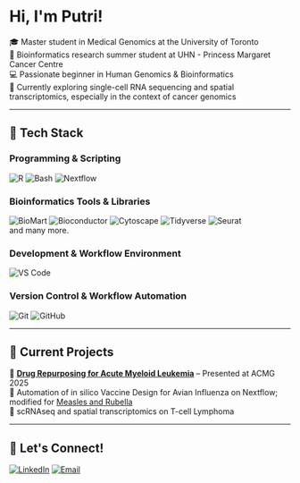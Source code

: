 # Hi, I'm Putri!  
🎓 Master student in Medical Genomics at the University of Toronto  <br>
🏥 Bioinformatics research summer student at UHN - Princess Margaret Cancer Centre<br> 
💻 Passionate beginner in Human Genomics & Bioinformatics <br>
🔬 Currently exploring single-cell RNA sequencing and spatial transcriptomics, especially in the context of cancer genomics<br>


---

## 🧠 **Tech Stack**
### **Programming & Scripting**  
![R](https://img.shields.io/badge/R-276DC3?style=for-the-badge&logo=r&logoColor=white)
![Bash](https://img.shields.io/badge/Bash-4EAA25?style=for-the-badge&logo=gnu-bash&logoColor=white)
![Nextflow](https://img.shields.io/badge/Nextflow-000000?style=for-the-badge&logo=nextflow&logoColor=white)

### **Bioinformatics Tools & Libraries**  
![BioMart](https://img.shields.io/badge/BioMart-337AB7?style=for-the-badge)
![Bioconductor](https://img.shields.io/badge/Bioconductor-1673E6?style=for-the-badge&logo=bioconductor&logoColor=white)
![Cytoscape](https://img.shields.io/badge/Cytoscape-0099CC?style=for-the-badge)
![Tidyverse](https://img.shields.io/badge/Tidyverse-1A162D?style=for-the-badge&logo=r&logoColor=white)
![Seurat](https://img.shields.io/badge/Seurat-3792C4?style=for-the-badge&logo=R&logoColor=white)<br>
and many more.

### **Development & Workflow Environment**
![VS Code](https://img.shields.io/badge/VS%20Code-007ACC?style=for-the-badge&logo=visual-studio-code&logoColor=white)


### **Version Control & Workflow Automation**  
![Git](https://img.shields.io/badge/Git-F05032?style=for-the-badge&logo=git&logoColor=white)
![GitHub](https://img.shields.io/badge/GitHub-181717?style=for-the-badge&logo=github&logoColor=white)

---

## 🚀 **Current Projects**
📌 **[Drug Repurposing for Acute Myeloid Leukemia](https://github.com/putriimnida/Drug-repurposing-for-AML)** – Presented at ACMG 2025<br>
📌 Automation of in silico Vaccine Design for Avian Influenza on Nextflow; modified for [Measles and Rubella](https://github.com/putriimnida/h5n1-insilico-vaccine-epitopes) <br>
📌 scRNAseq and spatial transcriptomics on T-cell Lymphoma

---

## 📩 **Let's Connect!**
[![LinkedIn](https://img.shields.io/badge/LinkedIn-blue?style=for-the-badge&logo=linkedin)](https://www.linkedin.com/in/putri-ramadanii/)  [![Email](https://img.shields.io/badge/Email-D14836?style=for-the-badge&logo=gmail&logoColor=white)](mailto:putri.ramadani@mail.utoronto.ca)  
